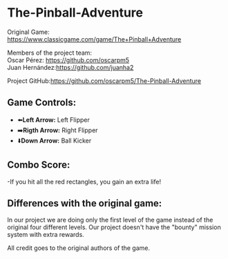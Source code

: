 ﻿# The-Pinball-Adventure
Original Game: https://www.classicgame.com/game/The+Pinball+Adventure

Members of the project team: <br>
Oscar Pérez: <https://github.com/oscarpm5><br>
Juan Hernández:<https://github.com/juanha2><br>

Project GitHub:https://github.com/oscarpm5/The-Pinball-Adventure


## Game Controls:

- :arrow_left:**Left Arrow:** Left Flipper
- :arrow_right:**Rigth Arrow:** Right Flipper
- :arrow_down:**Down Arrow:** Ball Kicker

## Combo Score:
-If you hit all the red rectangles, you gain an extra life!


## Differences with the original game:
In our project we are doing only the first level of the game instead of the original four different levels.
Our project doesn't have the "bounty" mission system with extra rewards.


All credit goes to the original authors of the game.
